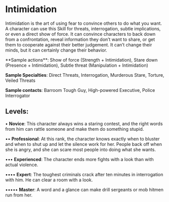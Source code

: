 # **Intimidation**

Intimidation is the art of using fear to convince others to
do what you want. A character can use this Skill for threats,
interrogation, subtle implications, or even a direct show of
force. It can convince characters to back down from a confrontation, reveal information they don’t want to share, or
get them to cooperate against their better judgement. It can’t
change their minds, but it can certainly change their behavior.

<Long>
**Sample actions**: Show of force (Strength + Intimidation),
Stare down (Presence + Intimidation), Subtle threat
(Manipulation + Intimidation)

**Sample Specialties**: Direct Threats, Interrogation,
Murderous Stare, Torture, Veiled Threats

**Sample contacts**: Barroom Tough Guy, High-powered
Executive, Police Interrogator

## Levels:
• **Novice**: This character always wins a staring
contest, and the right words from him can rattle
someone and make them do something stupid.

•• **Professional**: At this rank, the character knows
exactly when to bluster and when to shut up and
let the silence work for her. People back off when
she is angry, and she can scare most people into
doing what she wants.

••• **Experienced**: The character ends more fights with
a look than with actual violence.

•••• **Expert**: The toughest criminals crack after ten
minutes in interrogation with him. He can clear
a room with a look.

••••• **Master**: A word and a glance can make drill sergeants or mob hitmen run from her.
</Long>